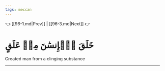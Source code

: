 ```yaml
---
tags: meccan
---
```


👈 [[96-1.md|Prev]] | [[96-3.md|Next]] 👉

# خَلَقَ ٱلۡإِنسَٰنَ مِنۡ عَلَقٍ

Created man from a clinging substance

---

